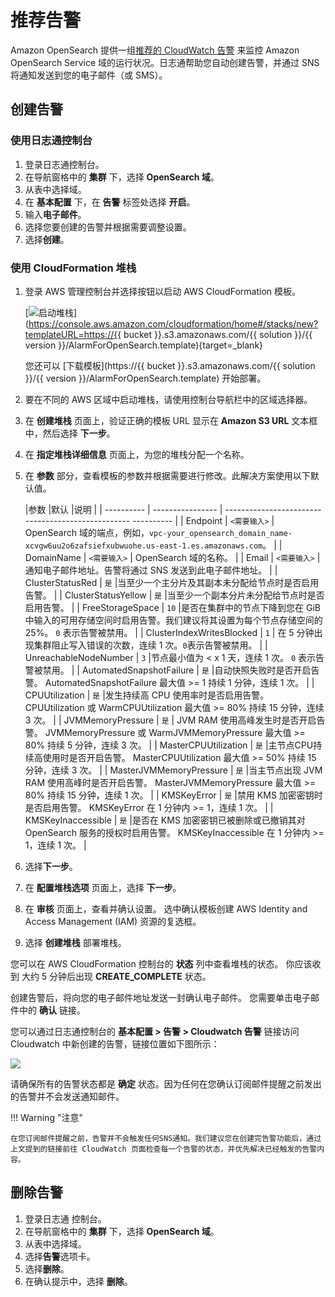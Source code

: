 # 推荐告警

Amazon OpenSearch 提供一组[推荐的 CloudWatch 告警](https://docs.aws.amazon.com/opensearch-service/latest/developerguide/cloudwatch-alarms.html) 来监控 Amazon OpenSearch Service 域的运行状况。日志通帮助您自动创建告警，并通过 SNS 将通知发送到您的电子邮件（或 SMS）。

## 创建告警

### 使用日志通控制台
1. 登录日志通控制台。
2. 在导航窗格中的 **集群** 下，选择 **OpenSearch 域**。
3. 从表中选择域。
4. 在 **基本配置** 下，在 **告警** 标签处选择 **开启**。
5. 输入**电子邮件**。
6. 选择您要创建的告警并根据需要调整设置。
7. 选择**创建**。

### 使用 CloudFormation 堆栈
1. 登录 AWS 管理控制台并选择按钮以启动 AWS CloudFormation 模板。

    [![启动堆栈](../../images/launch-stack.png)](https://console.aws.amazon.com/cloudformation/home#/stacks/new?templateURL=https://{{ bucket }}.s3.amazonaws.com/{{ solution }}/{{ version }}/AlarmForOpenSearch.template){target=_blank}

    您还可以 [下载模板](https://{{ bucket }}.s3.amazonaws.com/{{ solution }}/{{ version }}/AlarmForOpenSearch.template) 开始部署。

2. 要在不同的 AWS 区域中启动堆栈，请使用控制台导航栏中的区域选择器。

3. 在 **创建堆栈** 页面上，验证正确的模板 URL 显示在 **Amazon S3 URL** 文本框中，然后选择 **下一步**。

4. 在 **指定堆栈详细信息** 页面上，为您的堆栈分配一个名称。

5. 在 **参数** 部分，查看模板的参数并根据需要进行修改。此解决方案使用以下默认值。

    |参数 |默认 |说明 |
    | ---------- | ---------------- | -------------------------------------------------- ---------- |
    | Endpoint | `<需要输入>` | OpenSearch 域的端点，例如，`vpc-your_opensearch_domain_name-xcvgw6uu2o6zafsiefxubwuohe.us-east-1.es.amazonaws.com`。 |
    | DomainName | `<需要输入>` | OpenSearch 域的名称。 |
    | Email | `<需要输入>` |通知电子邮件地址。告警将通过 SNS 发送到此电子邮件地址。 |
    | ClusterStatusRed | `是` |当至少一个主分片及其副本未分配给节点时是否启用告警。 |
    | ClusterStatusYellow | `是` |当至少一个副本分片未分配给节点时是否启用告警。 |
    | FreeStorageSpace | `10` |是否在集群中的节点下降到您在 GiB 中输入的可用存储空间时启用告警。我们建议将其设置为每个节点存储空间的 25%。 `0` 表示告警被禁用。 |
    | ClusterIndexWritesBlocked | `1` | 在 5 分钟出现集群阻止写入错误的次数，连续 1 次。`0`表示告警被禁用。 |
    | UnreachableNodeNumber | `3` |节点最小值为 < x 1 天，连续 1 次。 `0` 表示告警被禁用。 |
    | AutomatedSnapshotFailure | `是` |自动快照失败时是否开启告警。 AutomatedSnapshotFailure 最大值 >= 1 持续 1 分钟，连续 1 次。 |
    | CPUUtilization | `是` |发生持续高 CPU 使用率时是否启用告警。 CPUUtilization 或 WarmCPUUtilization 最大值 >= 80% 持续 15 分钟，连续 3 次。 |
    | JVMMemoryPressure | `是` | JVM RAM 使用高峰发生时是否开启告警。 JVMMemoryPressure 或 WarmJVMMemoryPressure 最大值 >= 80% 持续 5 分钟，连续 3 次。 |
    | MasterCPUUtilization | `是` |主节点CPU持续高使用时是否开启告警。 MasterCPUUtilization 最大值 >= 50% 持续 15 分钟，连续 3 次。 |
    | MasterJVMMemoryPressure | `是` |当主节点出现 JVM RAM 使用高峰时是否开启告警。 MasterJVMMemoryPressure 最大值 >= 80% 持续 15 分钟，连续 1 次。 |
    | KMSKeyError | `是` |禁用 KMS 加密密钥时是否启用告警。 KMSKeyError 在 1 分钟内 >= 1，连续 1 次。 |
    | KMSKeyInaccessible | `是` |是否在 KMS 加密密钥已被删除或已撤销其对 OpenSearch 服务的授权时启用告警。 KMSKeyInaccessible 在 1 分钟内 >= 1，连续 1 次。 |

7. 选择**下一步**。

8. 在 **配置堆栈选项** 页面上，选择 **下一步**。

9. 在 **审核** 页面上，查看并确认设置。 选中确认模板创建 AWS Identity and Access Management (IAM) 资源的复选框。

10. 选择 **创建堆栈** 部署堆栈。

您可以在 AWS CloudFormation 控制台的 **状态** 列中查看堆栈的状态。 你应该收到
大约 5 分钟后出现 **CREATE_COMPLETE** 状态。

创建告警后，将向您的电子邮件地址发送一封确认电子邮件。 您需要单击电子邮件中的 ****确认**** 链接。

您可以通过日志通控制台的 **基本配置 > 告警 > Cloudwatch 告警** 链接访问 Cloudwatch 中新创建的告警，链接位置如下图所示：

![](../../images/domain/cloudwatch-alarm-link-zh.png)

请确保所有的告警状态都是 **确定** 状态。因为任何在您确认订阅邮件提醒之前发出的告警并不会发送通知邮件。

!!! Warning "注意"

    在您订阅邮件提醒之前，告警并不会触发任何SNS通知。我们建议您在创建完告警功能后，通过上文提到的链接前往 CloudWatch 页面检查每一个告警的状态，并优先解决已经触发的告警内容。

## 删除告警

1. 登录日志通 控制台。
2. 在导航窗格中的 **集群** 下，选择 **OpenSearch 域**。
3. 从表中选择域。
4. 选择**告警**选项卡。
5. 选择**删除**。
6. 在确认提示中，选择 **删除**。


